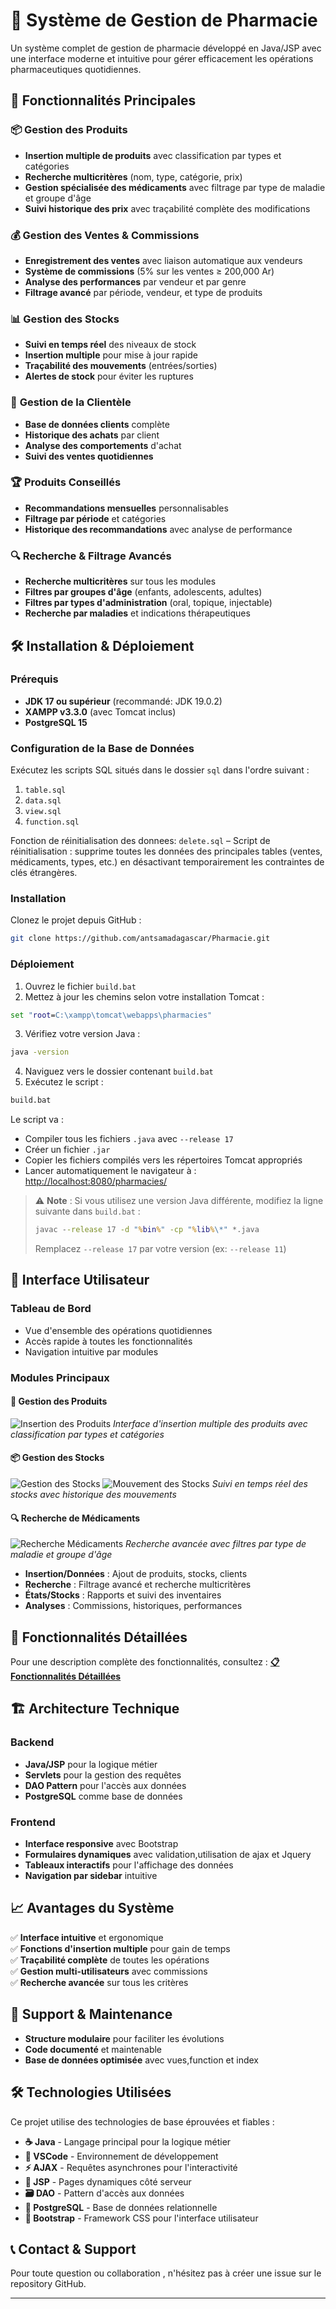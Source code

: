 # 💊 Système de Gestion de Pharmacie

Un système complet de gestion de pharmacie développé en Java/JSP avec une interface moderne et intuitive pour gérer efficacement les opérations pharmaceutiques quotidiennes.

## 🚀 Fonctionnalités Principales

### 📦 **Gestion des Produits**
- **Insertion multiple de produits** avec classification par types et catégories
- **Recherche multicritères** (nom, type, catégorie, prix)
- **Gestion spécialisée des médicaments** avec filtrage par type de maladie et groupe d'âge
- **Suivi historique des prix** avec traçabilité complète des modifications

### 💰 **Gestion des Ventes & Commissions**
- **Enregistrement des ventes** avec liaison automatique aux vendeurs
- **Système de commissions** (5% sur les ventes ≥ 200,000 Ar)
- **Analyse des performances** par vendeur et par genre
- **Filtrage avancé** par période, vendeur, et type de produits

### 📊 **Gestion des Stocks**
- **Suivi en temps réel** des niveaux de stock
- **Insertion multiple** pour mise à jour rapide
- **Traçabilité des mouvements** (entrées/sorties)
- **Alertes de stock** pour éviter les ruptures

### 👥 **Gestion de la Clientèle**
- **Base de données clients** complète
- **Historique des achats** par client
- **Analyse des comportements** d'achat
- **Suivi des ventes quotidiennes**

### 🏆 **Produits Conseillés**
- **Recommandations mensuelles** personnalisables
- **Filtrage par période** et catégories
- **Historique des recommandations** avec analyse de performance

### 🔍 **Recherche & Filtrage Avancés**
- **Recherche multicritères** sur tous les modules
- **Filtres par groupes d'âge** (enfants, adolescents, adultes)
- **Filtres par types d'administration** (oral, topique, injectable)
- **Recherche par maladies** et indications thérapeutiques

## 🛠️ Installation & Déploiement

### **Prérequis**
- **JDK 17 ou supérieur** (recommandé: JDK 19.0.2)
- **XAMPP v3.3.0** (avec Tomcat inclus)
- **PostgreSQL 15**

### **Configuration de la Base de Données**
Exécutez les scripts SQL situés dans le dossier `sql` dans l'ordre suivant :
1. `table.sql`
2. `data.sql`
3. `view.sql`
4. `function.sql`

Fonction de réinitialisation des donnees:
`delete.sql` – Script de réinitialisation : supprime toutes les données des principales tables (ventes, médicaments, types, etc.) en désactivant temporairement les contraintes de clés étrangères.

### **Installation**
Clonez le projet depuis GitHub :
```bash
git clone https://github.com/antsamadagascar/Pharmacie.git
```

### **Déploiement**
1. Ouvrez le fichier `build.bat`
2. Mettez à jour les chemins selon votre installation Tomcat :
```bat
set "root=C:\xampp\tomcat\webapps\pharmacies"
```

3. Vérifiez votre version Java :
```bash
java -version
```

4. Naviguez vers le dossier contenant `build.bat`
5. Exécutez le script :
```bash
build.bat
```

Le script va :
- Compiler tous les fichiers `.java` avec `--release 17`
- Créer un fichier `.jar`
- Copier les fichiers compilés vers les répertoires Tomcat appropriés
- Lancer automatiquement le navigateur à : [http://localhost:8080/pharmacies/](http://localhost:8080/pharmacies/)

> ⚠️ **Note** : Si vous utilisez une version Java différente, modifiez la ligne suivante dans `build.bat` :
> ```bat
> javac --release 17 -d "%bin%" -cp "%lib%\*" *.java
> ```
> Remplacez `--release 17` par votre version (ex: `--release 11`)

## 📱 Interface Utilisateur

### **Tableau de Bord**
- Vue d'ensemble des opérations quotidiennes
- Accès rapide à toutes les fonctionnalités
- Navigation intuitive par modules

### **Modules Principaux**

#### 💊 **Gestion des Produits**
![Insertion des Produits](assets/images/insertion.png)
*Interface d'insertion multiple des produits avec classification par types et catégories*

#### 📦 **Gestion des Stocks**
![Gestion des Stocks](assets/images/insert_stock.png)
![Mouvement des Stocks](assets/images/mvt_stock.png)
*Suivi en temps réel des stocks avec historique des mouvements*

#### 🔍 **Recherche de Médicaments**
![Recherche Médicaments](assets/images/chearch.png)
*Recherche avancée avec filtres par type de maladie et groupe d'âge*

- **Insertion/Données** : Ajout de produits, stocks, clients
- **Recherche** : Filtrage avancé et recherche multicritères
- **États/Stocks** : Rapports et suivi des inventaires
- **Analyses** : Commissions, historiques, performances

## 🎯 **Fonctionnalités Détaillées**

Pour une description complète des fonctionnalités, consultez : [**📋 Fonctionnalités Détaillées**](features.md)

## 🏗️ **Architecture Technique**

### **Backend**
- **Java/JSP** pour la logique métier
- **Servlets** pour la gestion des requêtes
- **DAO Pattern** pour l'accès aux données
- **PostgreSQL** comme base de données

### **Frontend**
- **Interface responsive** avec Bootstrap
- **Formulaires dynamiques** avec validation,utilisation de ajax et Jquery
- **Tableaux interactifs** pour l'affichage des données
- **Navigation par sidebar** intuitive

## 📈 **Avantages du Système**

✅ **Interface intuitive** et ergonomique  
✅ **Fonctions d'insertion multiple** pour gain de temps  
✅ **Traçabilité complète** de toutes les opérations  
✅ **Gestion multi-utilisateurs** avec commissions  
✅ **Recherche avancée** sur tous les critères  

## 🔧 **Support & Maintenance**
- **Structure modulaire** pour faciliter les évolutions
- **Code documenté** et maintenable
- **Base de données optimisée** avec vues,function et index

## 🛠️ **Technologies Utilisées**

Ce projet utilise des technologies de base éprouvées et fiables :

- **☕ Java** - Langage principal pour la logique métier
- **🔧 VSCode** - Environnement de développement
- **⚡ AJAX** - Requêtes asynchrones pour l'interactivité
- **📄 JSP** - Pages dynamiques côté serveur
- **🗃️ DAO** - Pattern d'accès aux données
- **🐘 PostgreSQL** - Base de données relationnelle
- **🎨 Bootstrap** - Framework CSS pour l'interface utilisateur

## 📞 **Contact & Support**

Pour toute question ou collaboration , n'hésitez pas à créer une issue sur le repository GitHub.

---
